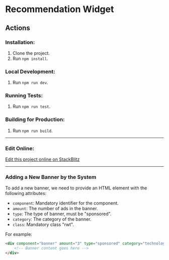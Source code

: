 # Recommendation Widget

## Actions

### Installation:
1. Clone the project.
2. Run `npm install`.

### Local Development:
1. Run `npm run dev`.

### Running Tests:
1. Run `npm run test`.

### Building for Production:
1. Run `npm run build`.

---

### Edit Online:
[Edit this project online on StackBlitz](https://stackblitz.com/~/github.com/avivsbt/vanilla-js-widget)

---

### Adding a New Banner by the System

To add a new banner, we need to provide an HTML element with the following attributes:

- `component`: Mandatory identifier for the component.
- `amount`: The number of ads in the banner.
- `type`: The type of banner, must be "sponsored".
- `category`: The category of the banner.
- `class`: Mandatory class "rwt".

For example:

```html
<div component="banner" amount="3" type="sponsored" category="technology" class="rwt">
    <!-- Banner content goes here -->
</div>
